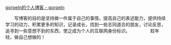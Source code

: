 [gorpeln的个人博客 - gorpeln](https://gorpeln.com)

　　写博客的目的是坚持做一件属于自己的事情，提高自己的表述能力，提供持续学习的动力，积累更多的知识，记录成长，找到一些志同道合的朋友，讨论反思，追寻到一些意想不到的东西，使之成为个人的互联网身份标识。
　　
　　趁年轻，做自己想做的！

